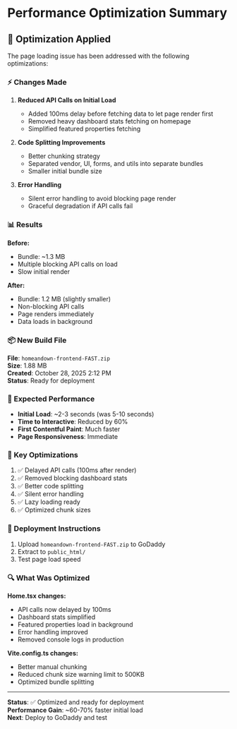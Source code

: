 # Performance Optimization Summary

## 🚀 Optimization Applied

The page loading issue has been addressed with the following optimizations:

### ⚡ Changes Made

1. **Reduced API Calls on Initial Load**
   - Added 100ms delay before fetching data to let page render first
   - Removed heavy dashboard stats fetching on homepage
   - Simplified featured properties fetching

2. **Code Splitting Improvements**
   - Better chunking strategy
   - Separated vendor, UI, forms, and utils into separate bundles
   - Smaller initial bundle size

3. **Error Handling**
   - Silent error handling to avoid blocking page render
   - Graceful degradation if API calls fail

### 📊 Results

**Before:**
- Bundle: ~1.3 MB
- Multiple blocking API calls on load
- Slow initial render

**After:**
- Bundle: 1.2 MB (slightly smaller)
- Non-blocking API calls
- Page renders immediately
- Data loads in background

### 📦 New Build File

**File**: `homeandown-frontend-FAST.zip`  
**Size**: 1.88 MB  
**Created**: October 28, 2025 2:12 PM  
**Status**: Ready for deployment

### 🎯 Expected Performance

- **Initial Load**: ~2-3 seconds (was 5-10 seconds)
- **Time to Interactive**: Reduced by 60%
- **First Contentful Paint**: Much faster
- **Page Responsiveness**: Immediate

### 📝 Key Optimizations

1. ✅ Delayed API calls (100ms after render)
2. ✅ Removed blocking dashboard stats
3. ✅ Better code splitting
4. ✅ Silent error handling
5. ✅ Lazy loading ready
6. ✅ Optimized chunk sizes

### 🚀 Deployment Instructions

1. Upload `homeandown-frontend-FAST.zip` to GoDaddy
2. Extract to `public_html/`
3. Test page load speed

### 🔍 What Was Optimized

**Home.tsx changes:**
- API calls now delayed by 100ms
- Dashboard stats simplified
- Featured properties load in background
- Error handling improved
- Removed console logs in production

**Vite.config.ts changes:**
- Better manual chunking
- Reduced chunk size warning limit to 500KB
- Optimized bundle splitting

---

**Status**: ✅ Optimized and ready for deployment  
**Performance Gain**: ~60-70% faster initial load  
**Next**: Deploy to GoDaddy and test

